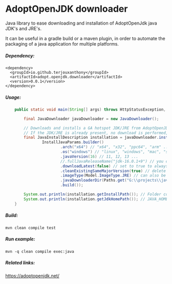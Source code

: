 # AdoptOpenJDK downloader

Java library to ease downloading and installation of AdoptOpenJdk java JDK's and JRE's.



It can be useful in a gradle build or a maven plugin, in order to automate the packaging of a java application for multiple platforms.



##### Dependency:

```
<dependency>
  <groupId>io.github.terjouxanthony</groupId>
  <artifactId>adopt.openjdk.downloader</artifactId>
  <version>0.0.1</version>
</dependency>
```



##### Usage:

```java
    public static void main(String[] args) throws HttpStatusException, IOException, URISyntaxException, InterruptedException {

        final JavaDownloader javaDownloader = new JavaDownloader();

        // Downloads and installs a GA hotspot JDK/JRE from AdoptOpenJDK vendor.
        // If the JDK/JRE is already present, no download is performed, except if the flag 'downloadLatest' is true and if there are minor/bug fixes for the java version supplied.
        final JavaInstallDescription installation = javaDownloader.installJava(
                InstallJavaParams.builder()
                        .arch("x64") // "x64", "x32", "ppc64", "arm" ...
                        .os("windows") // "linux", "windows", "mac", "solaris" ...
                        .javaVersion(16) // 11, 12, 13 ...
                        //.fullJavaReleaseName("jdk-16.0.1+9") // you can choose an exact version, it takes precedence over the parameter 'javaVersion'
                        .downloadLatest(false) // set to true to always fetch the latest version with bugfixes
                        .cleanExistingSameMajorVersion(true) // delete the previously downloaded versions for java 16 here
                        .imageType(Model.ImageType.JRE) // can also be JDK
                        .javaDownloaderDir(Paths.get("G:\\projects\\java\\test")) // root folder to store JRE's and JDK's, defaults to $HOME/.m2/java
                        .build());

        System.out.println(installation.getInstallPath()); // Folder containing the downloaded JDK/JRE
        System.out.println(installation.getJdkHomePath()); // JAVA_HOME path for this JDK/JRE
    }
```



##### Build:

```
mvn clean compile test
```

##### Run example:

```
mvn -q clean compile exec:java
```



##### Related links:

https://adoptopenjdk.net/

